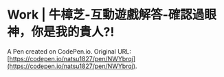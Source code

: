 # Work | 牛樟芝-互動遊戲解答-確認過眼神，你是我的貴人?! 

A Pen created on CodePen.io. Original URL: [https://codepen.io/natsu1827/pen/NWYbrqj](https://codepen.io/natsu1827/pen/NWYbrqj).

